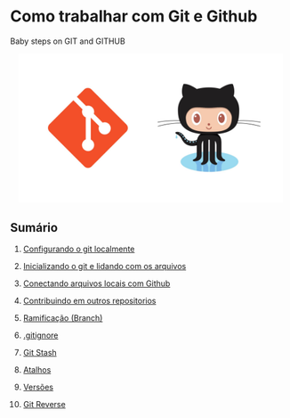 # Como trabalhar com Git e Github

Baby steps on GIT and GITHUB

<p align="center">
<img src="./misc/git-github.jpg" width="475" alt="git+github">
</p>

## Sumário

1. [Configurando o git localmente](https://github.com/mayktu/git-github/blob/master/misc/configinit.md)

2. [Inicializando o git e lidando com os arquivos](https://github.com/mayktu/git-github/blob/master/misc/initgit.md)

3. [Conectando arquivos locais com Github](https://github.com/mayktu/git-github/blob/master/misc/conecghub.md)

4. [Contribuindo em outros repositorios](https://github.com/mayktu/git-github/blob/master/misc/contrib.md)

5. [Ramificação (Branch)](https://github.com/mayktu/git-github/blob/master/misc/branch.md)

6. [.gitignore](https://github.com/mayktu/git-github/blob/master/misc/gitignor.md)

7. [Git Stash](https://github.com/mayktu/git-github/blob/master/misc/gitstash.md)

8. [Atalhos](https://github.com/mayktu/git-github/blob/master/misc/ink.md)

9. [Versões](https://github.com/mayktu/git-github/blob/master/misc/versions.md)

10. [Git Reverse](https://github.com/mayktu/git-github/blob/master/misc/gitreverse.md)